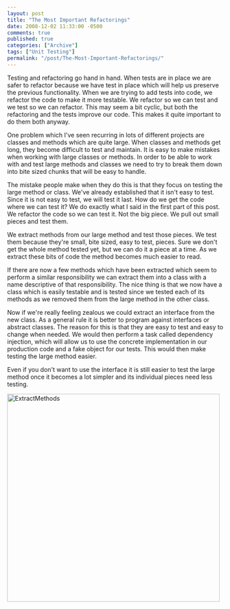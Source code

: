 ```yaml
---
layout: post
title: "The Most Important Refactorings"
date: 2008-12-02 11:33:00 -0500
comments: true
published: true
categories: ["Archive"]
tags: ["Unit Testing"]
permalink: "/post/The-Most-Important-Refactorings/"
---
```


<p>Testing and refactoring go hand in hand. When tests are in place we are safer to refactor because we have test in place which will help us preserve the previous functionality. When we are trying to add tests into code, we refactor the code to make it more testable. We refactor so we can test and we test so we can refactor. This may seem a bit cyclic, but both the refactoring and the tests improve our code. This makes it quite important to do them both anyway.</p>
<p>One problem which I've seen recurring in lots of different projects are classes and methods which are quite large. When classes and methods get long, they become difficult to test and maintain. It is easy to make mistakes when working with large classes or methods. In order to be able to work with and test large methods and classes we need to try to break them down into bite sized chunks that will be easy to handle.</p>
<p>The mistake people make when they do this is that they focus on testing the large method or class. We've already established that it isn't easy to test. Since it is not easy to test, we will test it last. How do we get the code where we can test it? We do exactly what I said in the first part of this post. We refactor the code so we can test it. Not the big piece. We pull out small pieces and test them.</p>
<p>We extract methods from our large method and test those pieces. We test them because they're small, bite sized, easy to test, pieces. Sure we don't get the whole method tested yet, but we can do it a piece at a time. As we extract these bits of code the method becomes much easier to read.</p>
<p>If there are now a few methods which have been extracted which seem to perform a similar responsibility we can extract them into a class with a name descriptive of that responsibility. The nice thing is that we now have a class which is easily testable and is tested since we tested each of its methods as we removed them from the large method in the other class.</p>
<p>Now if we're really feeling zealous we could extract an interface from the new class. As a general rule it is better to program against interfaces or abstract classes. The reason for this is that they are easy to test and easy to change when needed. We would then perform a task called dependency injection, which will allow us to use the concrete implementation in our production code and a fake object for our tests. This would then make testing the large method easier.</p>
<p>Even if you don't want to use the interface it is still easier to test the large method once it becomes a lot simpler and its individual pieces need less testing.</p>
<p><img style="border-right: 0px; border-top: 0px; border-left: 0px; border-bottom: 0px" src="http://brendan.enrick.com/files/media/image/WindowsLiveWriter/TheMostImportantRefactorings_8726/ExtractMethods_3.jpg" border="0" alt="ExtractMethods" width="495" height="484" /></p>

